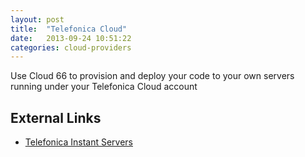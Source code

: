 ```yaml
---
layout: post
title:  "Telefonica Cloud"
date:   2013-09-24 10:51:22
categories: cloud-providers
---
```


<p class="lead">
    Use Cloud 66 to provision and deploy your code to your own servers running under your Telefonica Cloud account
</p>


## External Links
<ul>
	<li><a href="https://my.instantservers.telefonica.com/login#" target="_blank">Telefonica Instant Servers</a></li>
</ul>
